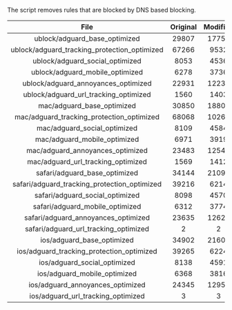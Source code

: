 The script removes rules that are blocked by DNS based blocking.


| File | Original | Modified |
|:----:|:-----:|:-----:|
| ublock/adguard_base_optimized | 29807 | 17750 |
| ublock/adguard_tracking_protection_optimized | 67266 | 9532 |
| ublock/adguard_social_optimized | 8053 | 4536 |
| ublock/adguard_mobile_optimized | 6278 | 3736 |
| ublock/adguard_annoyances_optimized | 22931 | 12235 |
| ublock/adguard_url_tracking_optimized | 1560 | 1403 |
| mac/adguard_base_optimized | 30850 | 18802 |
| mac/adguard_tracking_protection_optimized | 68068 | 10266 |
| mac/adguard_social_optimized | 8109 | 4584 |
| mac/adguard_mobile_optimized | 6971 | 3919 |
| mac/adguard_annoyances_optimized | 23483 | 12543 |
| mac/adguard_url_tracking_optimized | 1569 | 1412 |
| safari/adguard_base_optimized | 34144 | 21097 |
| safari/adguard_tracking_protection_optimized | 39216 | 6214 |
| safari/adguard_social_optimized | 8098 | 4570 |
| safari/adguard_mobile_optimized | 6312 | 3774 |
| safari/adguard_annoyances_optimized | 23635 | 12620 |
| safari/adguard_url_tracking_optimized | 2 | 2 |
| ios/adguard_base_optimized | 34902 | 21608 |
| ios/adguard_tracking_protection_optimized | 39265 | 6224 |
| ios/adguard_social_optimized | 8138 | 4591 |
| ios/adguard_mobile_optimized | 6368 | 3816 |
| ios/adguard_annoyances_optimized | 24345 | 12953 |
| ios/adguard_url_tracking_optimized | 3 | 3 |